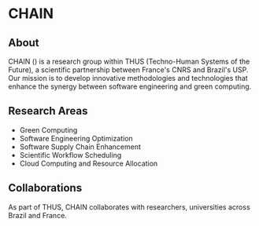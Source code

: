 # CHAIN

## About
CHAIN () is a research group within THUS (Techno-Human Systems of the Future), a scientific partnership between France's CNRS and Brazil's USP. Our mission is to develop innovative methodologies and technologies that enhance the synergy between software engineering and green computing.

## Research Areas

- Green Computing
- Software Engineering Optimization
- Software Supply Chain Enhancement
- Scientific Workflow Scheduling
- Cloud Computing and Resource Allocation

## Collaborations

As part of THUS, CHAIN collaborates with researchers, universities across Brazil and France.
